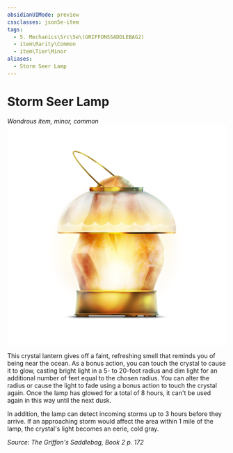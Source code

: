 ```yaml
---
obsidianUIMode: preview
cssclasses: json5e-item
tags:
  - 5. Mechanics\Src\5e\(GRIFFONSSADDLEBAG2)
  - item\Rarity\Common
  - item\Tier\Minor
aliases:
  - Storm Seer Lamp
---
```

# Storm Seer Lamp
*Wondrous item, minor, common*  
![](https://raw.githubusercontent.com/TheGiddyLimit/homebrew-img/main/img/GriffonsSaddlebag2/Items/Storm-Seer-Lamp.webp#right)  


This crystal lantern gives off a faint, refreshing smell that reminds you of being near the ocean. As a bonus action, you can touch the crystal to cause it to glow, casting bright light in a 5- to 20-foot radius and dim light for an additional number of feet equal to the chosen radius. You can alter the radius or cause the light to fade using a bonus action to touch the crystal again. Once the lamp has glowed for a total of 8 hours, it can't be used again in this way until the next dusk.

In addition, the lamp can detect incoming storms up to 3 hours before they arrive. If an approaching storm would affect the area within 1 mile of the lamp, the crystal's light becomes an eerie, cold gray.

*Source: The Griffon's Saddlebag, Book 2 p. 172*
